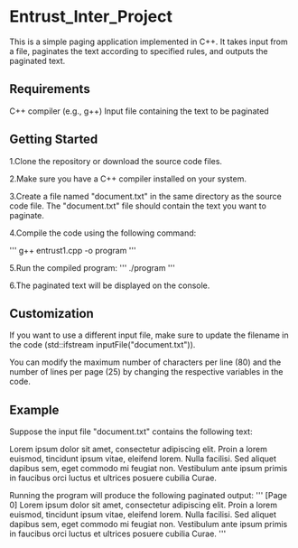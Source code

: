 # Entrust_Inter_Project
This is a simple paging application implemented in C++. It takes input from a file, paginates the text according to specified rules, and outputs the paginated text.

## Requirements
C++ compiler (e.g., g++)
Input file containing the text to be paginated

## Getting Started
1.Clone the repository or download the source code files.

2.Make sure you have a C++ compiler installed on your system.

3.Create a file named "document.txt" in the same directory as the source code file. The "document.txt" file should contain the text you want to paginate.

4.Compile the code using the following command:

'''
g++ entrust1.cpp -o program
'''

5.Run the compiled program:
'''
./program
'''

6.The paginated text will be displayed on the console.

## Customization

If you want to use a different input file, make sure to update the filename in the code (std::ifstream inputFile("document.txt")).

You can modify the maximum number of characters per line (80) and the number of lines per page (25) by changing the respective variables in the code.

## Example
Suppose the input file "document.txt" contains the following text:

Lorem ipsum dolor sit amet, consectetur adipiscing elit. Proin a lorem euismod, tincidunt ipsum vitae, eleifend lorem. Nulla facilisi. Sed aliquet dapibus sem, eget commodo mi feugiat non. Vestibulum ante ipsum primis in faucibus orci luctus et ultrices posuere cubilia Curae.

Running the program will produce the following paginated output:
'''
[Page 0]
Lorem ipsum dolor sit amet, consectetur adipiscing
elit. Proin a lorem euismod, tincidunt ipsum vitae,
eleifend lorem. Nulla facilisi. Sed aliquet dapibus
sem, eget commodo mi feugiat non. Vestibulum ante
ipsum primis in faucibus orci luctus et ultrices
posuere cubilia Curae. 
'''

